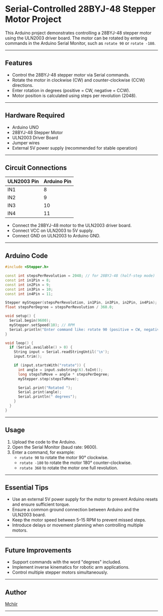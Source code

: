 # Serial-Controlled 28BYJ-48 Stepper Motor Project

This Arduino project demonstrates controlling a 28BYJ-48 stepper motor using the ULN2003 driver board. The motor can be rotated by entering commands in the Arduino Serial Monitor, such as `rotate 90` or `rotate -180`.

---

## Features

- Control the 28BYJ-48 stepper motor via Serial commands.
- Rotate the motor in clockwise (CW) and counter-clockwise (CCW) directions.
- Enter rotation in degrees (positive = CW, negative = CCW).
- Motor position is calculated using steps per revolution (2048).

---

## Hardware Required

- Arduino UNO
- 28BYJ-48 Stepper Motor
- ULN2003 Driver Board
- Jumper wires
- External 5V power supply (recommended for stable operation)

---

## Circuit Connections

| ULN2003 Pin | Arduino Pin |
| ----------- | ----------- |
| IN1         | 8           |
| IN2         | 9           |
| IN3         | 10          |
| IN4         | 11          |

- Connect the 28BYJ-48 motor to the ULN2003 driver board.
- Connect VCC on ULN2003 to 5V supply.
- Connect GND on ULN2003 to Arduino GND.

---

## Arduino Code

```cpp
#include <Stepper.h>

const int stepsPerRevolution = 2048; // for 28BYJ-48 (half-step mode)
const int in1Pin = 8;
const int in2Pin = 9;
const int in3Pin = 10;
const int in4Pin = 11;

Stepper myStepper(stepsPerRevolution, in1Pin, in3Pin, in2Pin, in4Pin);
float stepsPerDegree = stepsPerRevolution / 360.0;

void setup() {
  Serial.begin(9600);
  myStepper.setSpeed(10); // RPM
  Serial.println("Enter command like: rotate 90 (positive = CW, negative = CCW)");
}

void loop() {
  if (Serial.available() > 0) {
    String input = Serial.readStringUntil('\n');
    input.trim();

    if (input.startsWith("rotate")) {
      int angle = input.substring(6).toInt();
      long stepsToMove = angle * stepsPerDegree;
      myStepper.step(stepsToMove);

      Serial.print("Rotated ");
      Serial.print(angle);
      Serial.println(" degrees");
    }
  }
}
```

---

## Usage

1. Upload the code to the Arduino.
2. Open the Serial Monitor (baud rate: 9600).
3. Enter a command, for example:
   - `rotate 90` to rotate the motor 90° clockwise.
   - `rotate -180` to rotate the motor 180° counter-clockwise.
   - `rotate 360` to rotate the motor one full revolution.

---

## Essential Tips

- Use an external 5V power supply for the motor to prevent Arduino resets and ensure sufficient torque.
- Ensure a common ground connection between Arduino and the ULN2003 board.
- Keep the motor speed between 5–15 RPM to prevent missed steps.
- Introduce delays or movement planning when controlling multiple motors.

---

## Future Improvements

- Support commands with the word "degrees" included.
- Implement inverse kinematics for robotic arm applications.
- Control multiple stepper motors simultaneously.

---

## Author

[Mchiir](./https://github.com/Mchiir)

---
